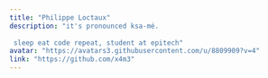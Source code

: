 ```yaml
---
title: "Philippe Loctaux"
description: "it's pronounced ksa-mé.  sleep eat code repeat, student at epitech"
avatar: "https://avatars3.githubusercontent.com/u/8809909?v=4"
link: "https://github.com/x4m3"
---
```


